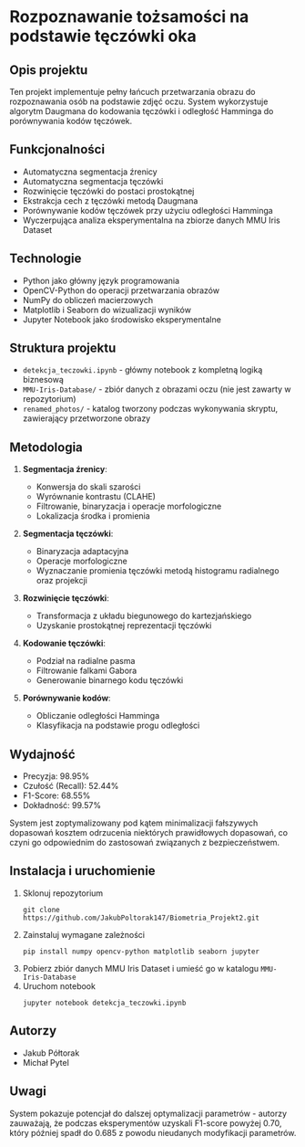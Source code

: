 # Rozpoznawanie tożsamości na podstawie tęczówki oka

## Opis projektu
Ten projekt implementuje pełny łańcuch przetwarzania obrazu do rozpoznawania osób na podstawie zdjęć oczu. System wykorzystuje algorytm Daugmana do kodowania tęczówki i odległość Hamminga do porównywania kodów tęczówek.

## Funkcjonalności
- Automatyczna segmentacja źrenicy
- Automatyczna segmentacja tęczówki
- Rozwinięcie tęczówki do postaci prostokątnej 
- Ekstrakcja cech z tęczówki metodą Daugmana
- Porównywanie kodów tęczówek przy użyciu odległości Hamminga
- Wyczerpująca analiza eksperymentalna na zbiorze danych MMU Iris Dataset

## Technologie
- Python jako główny język programowania
- OpenCV-Python do operacji przetwarzania obrazów
- NumPy do obliczeń macierzowych 
- Matplotlib i Seaborn do wizualizacji wyników
- Jupyter Notebook jako środowisko eksperymentalne

## Struktura projektu
- `detekcja_teczowki.ipynb` - główny notebook z kompletną logiką biznesową
- `MMU-Iris-Database/` - zbiór danych z obrazami oczu (nie jest zawarty w repozytorium)
- `renamed_photos/` - katalog tworzony podczas wykonywania skryptu, zawierający przetworzone obrazy

## Metodologia
1. **Segmentacja źrenicy**:
   - Konwersja do skali szarości
   - Wyrównanie kontrastu (CLAHE)
   - Filtrowanie, binaryzacja i operacje morfologiczne
   - Lokalizacja środka i promienia

2. **Segmentacja tęczówki**:
   - Binaryzacja adaptacyjna
   - Operacje morfologiczne
   - Wyznaczanie promienia tęczówki metodą histogramu radialnego oraz projekcji

3. **Rozwinięcie tęczówki**:
   - Transformacja z układu biegunowego do kartezjańskiego
   - Uzyskanie prostokątnej reprezentacji tęczówki

4. **Kodowanie tęczówki**:
   - Podział na radialne pasma
   - Filtrowanie falkami Gabora
   - Generowanie binarnego kodu tęczówki

5. **Porównywanie kodów**:
   - Obliczanie odległości Hamminga
   - Klasyfikacja na podstawie progu odległości

## Wydajność
- Precyzja: 98.95%
- Czułość (Recall): 52.44%
- F1-Score: 68.55%
- Dokładność: 99.57%

System jest zoptymalizowany pod kątem minimalizacji fałszywych dopasowań kosztem odrzucenia niektórych prawidłowych dopasowań, co czyni go odpowiednim do zastosowań związanych z bezpieczeństwem.

## Instalacja i uruchomienie
1. Sklonuj repozytorium
   ```
   git clone https://github.com/JakubPoltorak147/Biometria_Projekt2.git
   ```
2. Zainstaluj wymagane zależności
   ```
   pip install numpy opencv-python matplotlib seaborn jupyter
   ```
3. Pobierz zbiór danych MMU Iris Dataset i umieść go w katalogu `MMU-Iris-Database`
4. Uruchom notebook
   ```
   jupyter notebook detekcja_teczowki.ipynb
   ```

## Autorzy
- Jakub Półtorak
- Michał Pytel

## Uwagi
System pokazuje potencjał do dalszej optymalizacji parametrów - autorzy zauważają, że podczas eksperymentów uzyskali F1-score powyżej 0.70, który później spadł do 0.685 z powodu nieudanych modyfikacji parametrów.
